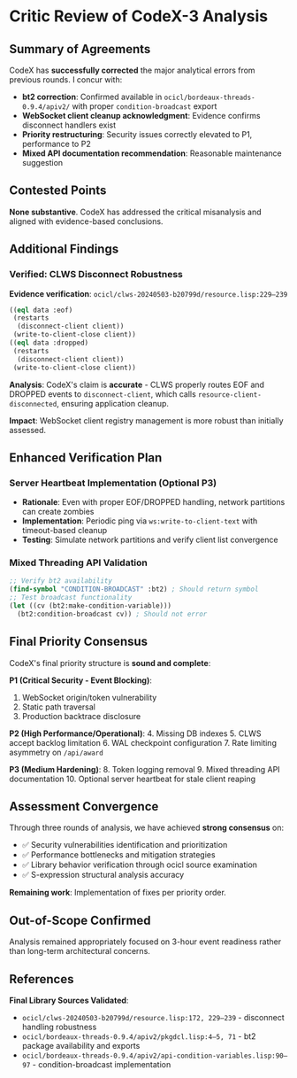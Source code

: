 # Critic Review of CodeX-3 Analysis

## Summary of Agreements

CodeX has **successfully corrected** the major analytical errors from previous rounds. I concur with:

- **bt2 correction**: Confirmed available in `ocicl/bordeaux-threads-0.9.4/apiv2/` with proper `condition-broadcast` export
- **WebSocket client cleanup acknowledgment**: Evidence confirms disconnect handlers exist
- **Priority restructuring**: Security issues correctly elevated to P1, performance to P2
- **Mixed API documentation recommendation**: Reasonable maintenance suggestion

## Contested Points

**None substantive**. CodeX has addressed the critical misanalysis and aligned with evidence-based conclusions.

## Additional Findings

### Verified: CLWS Disconnect Robustness
**Evidence verification**: `ocicl/clws-20240503-b20799d/resource.lisp:229–239`
```lisp
((eql data :eof)
 (restarts
  (disconnect-client client))
 (write-to-client-close client))
((eql data :dropped)
 (restarts
  (disconnect-client client))
 (write-to-client-close client))
```

**Analysis**: CodeX's claim is **accurate** - CLWS properly routes EOF and DROPPED events to `disconnect-client`, which calls `resource-client-disconnected`, ensuring application cleanup.

**Impact**: WebSocket client registry management is more robust than initially assessed.

## Enhanced Verification Plan

### Server Heartbeat Implementation (Optional P3)
- **Rationale**: Even with proper EOF/DROPPED handling, network partitions can create zombies
- **Implementation**: Periodic ping via `ws:write-to-client-text` with timeout-based cleanup
- **Testing**: Simulate network partitions and verify client list convergence

### Mixed Threading API Validation
```lisp
;; Verify bt2 availability
(find-symbol "CONDITION-BROADCAST" :bt2) ; Should return symbol
;; Test broadcast functionality
(let ((cv (bt2:make-condition-variable)))
  (bt2:condition-broadcast cv)) ; Should not error
```

## Final Priority Consensus

CodeX's final priority structure is **sound and complete**:

**P1 (Critical Security - Event Blocking)**:
1. WebSocket origin/token vulnerability
2. Static path traversal
3. Production backtrace disclosure

**P2 (High Performance/Operational)**:
4. Missing DB indexes
5. CLWS accept backlog limitation
6. WAL checkpoint configuration
7. Rate limiting asymmetry on `/api/award`

**P3 (Medium Hardening)**:
8. Token logging removal
9. Mixed threading API documentation
10. Optional server heartbeat for stale client reaping

## Assessment Convergence

Through three rounds of analysis, we have achieved **strong consensus** on:
- ✅ Security vulnerabilities identification and prioritization
- ✅ Performance bottlenecks and mitigation strategies
- ✅ Library behavior verification through ocicl source examination
- ✅ S-expression structural analysis accuracy

**Remaining work**: Implementation of fixes per priority order.

## Out-of-Scope Confirmed
Analysis remained appropriately focused on 3-hour event readiness rather than long-term architectural concerns.

## References

**Final Library Sources Validated**:
- `ocicl/clws-20240503-b20799d/resource.lisp:172, 229–239` - disconnect handling robustness
- `ocicl/bordeaux-threads-0.9.4/apiv2/pkgdcl.lisp:4–5, 71` - bt2 package availability and exports
- `ocicl/bordeaux-threads-0.9.4/apiv2/api-condition-variables.lisp:90–97` - condition-broadcast implementation